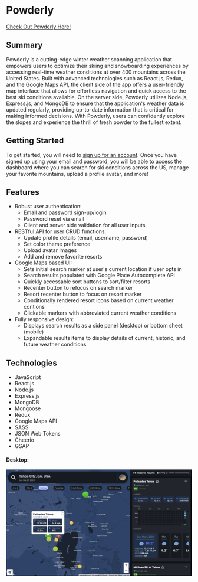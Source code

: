 # Powderly

[Check Out Powderly Here!](https://zflegle3.github.io/powderly)

## Summary

Powderly is a cutting-edge winter weather scanning application that empowers users to optimize their skiing and snowboarding experiences by accessing real-time weather conditions at over 400 mountains across the United States. Built with advanced technologies such as React.js, Redux, and the Google Maps API, the client side of the app offers a user-friendly map interface that allows for effortless navigation and quick access to the best ski conditions available. On the server side, Powderly utilizes Node.js, Express.js, and MongoDB to ensure that the application's weather data is updated regularly, providing up-to-date information that is critical for making informed decisions. With Powderly, users can confidently explore the slopes and experience the thrill of fresh powder to the fullest extent.

## Getting Started
To get started, you will need to [sign up for an account](https://zflegle3.github.io/powderly). Once you have signed up using your email and password, you will be able to access the dashboard where you can search for ski conditions across the US, manage your favorite mountains, upload a profile avatar, and more!

## Features 
* Robust user authentication:
  * Email and password sign-up/login
  * Password reset via email 
  * Client and server side validation for all user inputs
* RESTful API for user CRUD functions: 
  * Update profile details (email, username, password)
  * Set color theme preference
  * Upload avatar images
  * Add and remove favorite resorts
* Google Maps based UI:
  * Sets initial search marker at user's current location if user opts in
  * Search results populated with Google Place Autocomplete API
  * Quickly accessable sort buttons to sort/filter resorts
  * Recenter button to refocus on search marker
  * Resort recenter button to focus on resort marker
  * Conditionally rendered resort icons based on current weather contions 
  * Clickable markers with abbreviated current weather conditions
* Fully responsive design:
  * Displays search results as a side panel (desktop) or bottom sheet (mobile)
  * Expandable results items to display details of current, historic, and future weather conditions
  

## Technologies
* JavaScript
* React.js
* Node.js
* Express.js
* MongoDB
* Mongoose
* Redux
* Google Maps API
* SASS
* JSON Web Tokens
* Cheerio
* GSAP

#### Desktop:
![demo image](https://raw.githubusercontent.com/zflegle3/powderly/main/src/images/demo.png)
